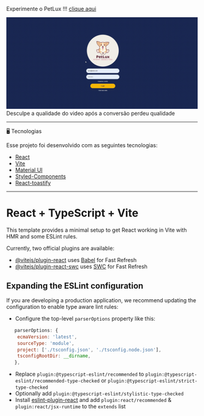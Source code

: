 Experimente o PetLux !!!
[clique aqui](https://aronnascimento2.github.io/front-petlux/)
 
 
 ![](https://github.com/AronNascimento2/front-petlux/blob/master/src/assets/petlux-video.gif)
 Desculpe a qualidade do video após a conversão perdeu qualidade
_________
🖥️ Tecnologias

Esse projeto foi desenvolvido com as seguintes tecnologias:

- [React](https://reactjs.org)
- [Vite](https://vitejs.dev/)
- [Material UI](https://mui.com/)
- [Styled-Components](https://styled-components.com/)
- [React-toastify](https://fkhadra.github.io/react-toastify/introduction)

_________

# React + TypeScript + Vite

This template provides a minimal setup to get React working in Vite with HMR and some ESLint rules.

Currently, two official plugins are available:

- [@vitejs/plugin-react](https://github.com/vitejs/vite-plugin-react/blob/main/packages/plugin-react/README.md) uses [Babel](https://babeljs.io/) for Fast Refresh
- [@vitejs/plugin-react-swc](https://github.com/vitejs/vite-plugin-react-swc) uses [SWC](https://swc.rs/) for Fast Refresh

## Expanding the ESLint configuration

If you are developing a production application, we recommend updating the configuration to enable type aware lint rules:

- Configure the top-level `parserOptions` property like this:

```js
   parserOptions: {
    ecmaVersion: 'latest',
    sourceType: 'module',
    project: ['./tsconfig.json', './tsconfig.node.json'],
    tsconfigRootDir: __dirname,
   },
```

- Replace `plugin:@typescript-eslint/recommended` to `plugin:@typescript-eslint/recommended-type-checked` or `plugin:@typescript-eslint/strict-type-checked`
- Optionally add `plugin:@typescript-eslint/stylistic-type-checked`
- Install [eslint-plugin-react](https://github.com/jsx-eslint/eslint-plugin-react) and add `plugin:react/recommended` & `plugin:react/jsx-runtime` to the `extends` list
